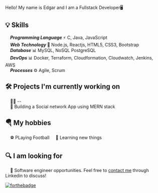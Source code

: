 Hello! My name is Edgar and I am a Fullstack Developer🖥️

## 💡 Skills
&nbsp;&nbsp;&nbsp;&nbsp;<b><i>Programming Language </i></b> ⚡ C, Java, JavaScript<br />
&nbsp;&nbsp;&nbsp; <b><i>Web Technology </i></b>📃  Node.js, Reactjs, HTML5, CSS3, Bootstrap <br />
&nbsp;&nbsp;&nbsp;&nbsp;<b><i>Database </i></b>📊 MySQL, NoSQL PostgreSQL<br />
&nbsp;&nbsp;&nbsp;&nbsp;<b><i>DevOps </i></b>📊 Docker, Terraform, Cloudformation, Cloudwatch, Jenkins, AWS<br />
&nbsp;&nbsp;&nbsp;&nbsp;<b><i>Processes </i></b>⚙️ Agile, Scrum<br />

## 🛠️ Projects I'm currently working on
&nbsp;&nbsp;&nbsp;&nbsp;👨‍💻 --<br />
&nbsp;&nbsp;&nbsp;&nbsp;🔏 Building a Social network App using MERN stack <br />

## 🪂 My hobbies
&nbsp;&nbsp;&nbsp;&nbsp;⚽ PLaying Football
&nbsp;&nbsp;&nbsp;&nbsp;📖 Learning new things

## 🔍 I am looking for
&nbsp;&nbsp;&nbsp;&nbsp;🏢 Software engineer opportunities. Feel free to [contact me](https://www.linkedin.com/in/edgar-rosende-764aa978/) through Linkedin to discuss! 

[![forthebadge](https://img.shields.io/badge/linkedin-follow%20me-%230077B5.svg?&style=for-the-badge&logo=linkedin)](https://www.linkedin.com/in/edgar-rosende-764aa978/)

<!--
**mhjony/mhjony** is a ✨ _special_ ✨ repository because its `README.md` (this file) appears on your GitHub profile.

Here are some ideas to get you started:

- 🔭 I’m currently working on ...
- 🌱 I’m currently learning ...
- 👯 I’m looking to collaborate on ...
- 🤔 I’m looking for help with ...
- 💬 Ask me about ...
- 📫 How to reach me: ...
- 😄 Pronouns: ...
- ⚡ Fun fact: ...
-->
